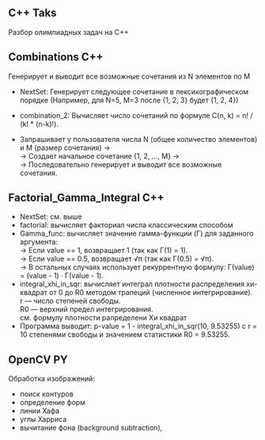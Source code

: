 ## C++ Taks
Разбор олимпиадных задач на С++

## Combinations C++
Генерирует и выводит все возможные сочетания из N элементов по M
- NextSet: Генерирует следующее сочетание в лексикографическом порядке (Например, для N=5, M=3 после {1, 2, 3} будет {1, 2, 4})
- combination_2: Вычисляет число сочетаний по формуле C(n, k) = n! / (k! * (n-k)!).

- Запрашивает у пользователя числа N (общее количество элементов) и M (размер сочетания) ->  
-> Создает начальное сочетание {1, 2, ..., M} ->  
-> Последовательно генерирует и выводит все возможные сочетания.  

## Factorial_Gamma_Integral C++
- NextSet: см. выше
- factorial: вычисляет факториал числа классическим способом
- Gamma_func: вычисляет значение гамма-функции (Γ) для заданного аргумента:  
-> Если value == 1, возвращает 1 (так как Γ(1) = 1).  
-> Если value == 0.5, возвращает √π (так как Γ(0.5) = √π).   
-> В остальных случаях использует рекуррентную формулу: Γ(value) = (value - 1) · Γ(value - 1).
- integral_xhi_in_sqr: вычисляет интеграл плотности распределения хи-квадрат от 0 до R0 методом трапеций (численное интегрирование).  
r — число степеней свободы.  
R0 — верхний предел интегрирования.  
см. формулу плотности рапределени Хи квадрат
- Программа выводит: p-value = 1 - integral_xhi_in_sqr(10, 9.53255) с r = 10 степенями свободы и значением статистики R0 = 9.53255.  

## OpenCV PY
Обработка изображений:  
- поиск контуров
- определение форм
- линии Хафа
- углы Харриса
- вычитание фона (background subtraction), 
